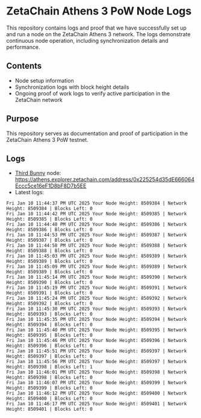 # ZetaChain Athens 3 PoW Node Logs
This repository contains logs and proof that we have successfully set up and run a node on the ZetaChain Athens 3 network. The logs demonstrate continuous node operation, including synchronization details and performance.

## Contents
- Node setup information
- Synchronization logs with block height details
- Ongoing proof of work logs to verify active participation in the ZetaChain network

## Purpose
This repository serves as documentation and proof of participation in the ZetaChain Athens 3 PoW testnet.

## Logs

- [Third Bunny](https://thirdbunny.xyz/) node: https://athens.explorer.zetachain.com/address/0x225254d35dE666064Eccc5ce16eF1D8bF8D7b5EE
- Latest logs:
```
Fri Jan 10 11:44:37 PM UTC 2025 Your Node Height: 8509384 | Network Height: 8509384 | Blocks Left: 0
Fri Jan 10 11:44:42 PM UTC 2025 Your Node Height: 8509385 | Network Height: 8509385 | Blocks Left: 0
Fri Jan 10 11:44:48 PM UTC 2025 Your Node Height: 8509386 | Network Height: 8509386 | Blocks Left: 0
Fri Jan 10 11:44:53 PM UTC 2025 Your Node Height: 8509387 | Network Height: 8509387 | Blocks Left: 0
Fri Jan 10 11:44:58 PM UTC 2025 Your Node Height: 8509388 | Network Height: 8509388 | Blocks Left: 0
Fri Jan 10 11:45:03 PM UTC 2025 Your Node Height: 8509389 | Network Height: 8509389 | Blocks Left: 0
Fri Jan 10 11:45:09 PM UTC 2025 Your Node Height: 8509389 | Network Height: 8509389 | Blocks Left: 0
Fri Jan 10 11:45:14 PM UTC 2025 Your Node Height: 8509390 | Network Height: 8509390 | Blocks Left: 0
Fri Jan 10 11:45:19 PM UTC 2025 Your Node Height: 8509391 | Network Height: 8509391 | Blocks Left: 0
Fri Jan 10 11:45:24 PM UTC 2025 Your Node Height: 8509392 | Network Height: 8509392 | Blocks Left: 0
Fri Jan 10 11:45:30 PM UTC 2025 Your Node Height: 8509393 | Network Height: 8509393 | Blocks Left: 0
Fri Jan 10 11:45:35 PM UTC 2025 Your Node Height: 8509394 | Network Height: 8509394 | Blocks Left: 0
Fri Jan 10 11:45:40 PM UTC 2025 Your Node Height: 8509395 | Network Height: 8509395 | Blocks Left: 0
Fri Jan 10 11:45:46 PM UTC 2025 Your Node Height: 8509396 | Network Height: 8509396 | Blocks Left: 0
Fri Jan 10 11:45:51 PM UTC 2025 Your Node Height: 8509397 | Network Height: 8509397 | Blocks Left: 0
Fri Jan 10 11:45:56 PM UTC 2025 Your Node Height: 8509397 | Network Height: 8509398 | Blocks Left: 1
Fri Jan 10 11:46:01 PM UTC 2025 Your Node Height: 8509398 | Network Height: 8509398 | Blocks Left: 0
Fri Jan 10 11:46:07 PM UTC 2025 Your Node Height: 8509399 | Network Height: 8509399 | Blocks Left: 0
Fri Jan 10 11:46:12 PM UTC 2025 Your Node Height: 8509400 | Network Height: 8509400 | Blocks Left: 0
Fri Jan 10 11:46:17 PM UTC 2025 Your Node Height: 8509401 | Network Height: 8509401 | Blocks Left: 0
```
